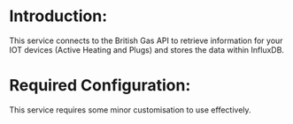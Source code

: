 
# Introduction:
This service connects to the British Gas API to retrieve information for your IOT devices (Active Heating and Plugs) and stores the data within InfluxDB.

# Required Configuration:
This service requires some minor customisation to use effectively.